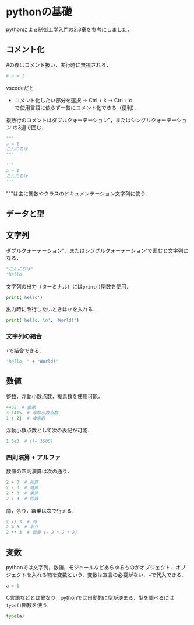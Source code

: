 # pythonの基礎
pythonによる制御工学入門の2.3章を参考にしました．

## コメント化
#の後はコメント扱い．実行時に無視される．
```python
# a = 1
```
vscodeだと  
* コメント化したい部分を選択 -> Ctrl + k -> Ctrl + c  
で使用言語に依らず一気にコメント化できる（便利）．  

複数行のコメントはダブルクォーテーション"，またはシングルクォーテーション'の3連で囲む．
```python
"""
a = 1
こんにちは
"""
```
```python
'''
a = 1
こんにちは
'''
```
"""は主に関数やクラスのドキュメンテーション文字列に使う．  



## データと型
## 文字列
ダブルクォーテーション"，またはシングルクォーテーション'で囲むと文字列になる．  
```python
"こんにちは"
'hello'
```
文字列の出力（ターミナル）には`print()`関数を使用．  
```python
print('hello')
```
出力時に改行したいときは`\n`を入れる．
```python
print('hello, \n', 'World!')
```

### 文字列の結合
`+`で結合できる．
```python
"hello, " + "World!"
```

## 数値
整数，浮動小数点数，複素数を使用可能．
```python
4432  # 整数
3.1415  # 浮動小数点数
1 + 2j  # 複素数
```
浮動小数点数として次の表記が可能．
```python
1.5e3  # ()= 1500)
```

### 四則演算 + アルファ
数値の四則演算は次の通り．
```python
2 + 3  # 和算
2 - 3  # 減算
2 * 3  # 乗算
2 / 3  # 除算
```
商，余り，冪乗は次で行える．
```python
2 // 3  # 商
2 % 3  # 余り
2 ** 3  # 冪乗 (= 2 * 2 * 2)
```

## 変数
pythonでは文字列，数値，モジュールなどあらゆるものがオブジェクト．オブジェクトを入れる箱を変数という．変数は宣言の必要がない．`=`で代入できる．
```python
a = 1
```
C言語などとは異なり，pythonでは自動的に型が決まる．型を調べるには`type()`関数を使う．  
```python
type(a)
```
